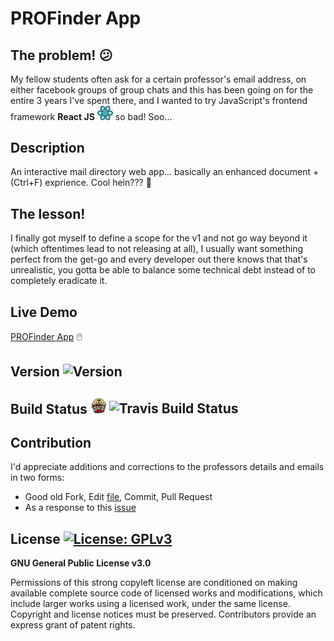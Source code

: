 # PROFinder App
## The problem! :confused:
My fellow students often ask for a certain professor's email address, on either facebook groups of group chats and this has been going on for the entire 3 years I've spent there, and I wanted to try JavaScript's frontend framework __React JS__
<img src="https://github.com/Noisy96/PROFinder/blob/master/images/react-logo.png" width="25"> so bad! Soo...

## Description
An interactive mail directory web app... basically an enhanced document + (Ctrl+F) exprience. Cool hein??? :zany_face:

## The lesson!
I finally got myself to define a scope for the v1 and not go way beyond it (which oftentimes lead to not releasing at all), I usually want something perfect from the get-go and every developer out there knows that that's unrealistic, you gotta be able to balance some technical debt instead of to completely eradicate it.

## Live Demo
[PROFinder App](https://noisy96.github.io/PROFinder/) :computer_mouse:

## Version ![Version](https://img.shields.io/github/package-json/v/noisy96/PROFinder)

## Build Status <img src="https://github.com/Noisy96/PROFinder/blob/master/images/travis-ci.png" width="25"> ![Travis Build Status](https://travis-ci.com/Noisy96/PROFinder.svg?branch=master)

## Contribution
I'd appreciate additions and corrections to the professors details and emails in two forms:
* Good old Fork, Edit [file](https://github.com/Noisy96/PROFinder/blob/master/src/data/profilesData.json), Commit, Pull Request
* As a response to this [issue](https://github.com/Noisy96/PROFinder/issues/1)

## License [![License: GPLv3](https://img.shields.io/badge/License-GPLv3-blue.svg)](https://www.gnu.org/licenses/gpl-3.0)
__GNU General Public License v3.0__

Permissions of this strong copyleft license are conditioned on making available complete source code of licensed works and modifications, which include larger works using a licensed work, under the same license. Copyright and license notices must be preserved. Contributors provide an express grant of patent rights.